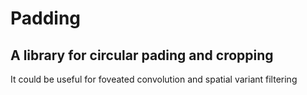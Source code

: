 # Padding
## A library for circular pading and cropping
It could be useful for foveated convolution and spatial variant filtering
